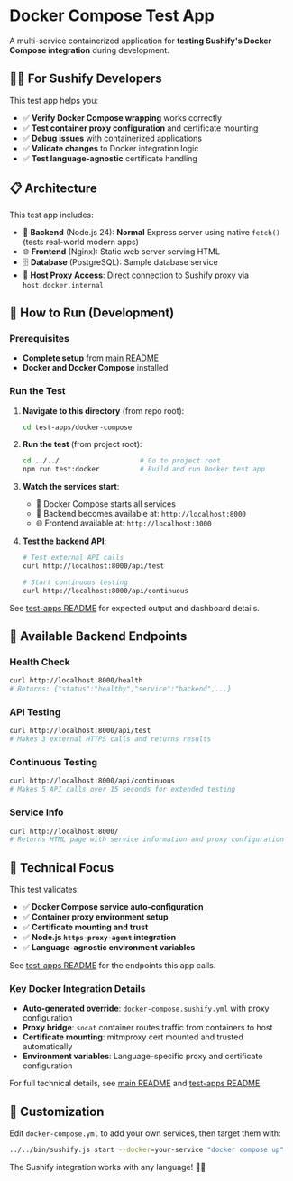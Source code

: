 # Docker Compose Test App

A multi-service containerized application for **testing Sushify's Docker Compose integration** during development.

## 👨‍💻 For Sushify Developers

This test app helps you:

- ✅ **Verify Docker Compose wrapping** works correctly
- ✅ **Test container proxy configuration** and certificate mounting
- ✅ **Debug issues** with containerized applications
- ✅ **Validate changes** to Docker integration logic
- ✅ **Test language-agnostic** certificate handling

## 📋 Architecture

This test app includes:

- 🔧 **Backend** (Node.js 24): **Normal** Express server using native `fetch()` (tests real-world modern apps)
- 🌐 **Frontend** (Nginx): Static web server serving HTML
- 🗄️ **Database** (PostgreSQL): Sample database service
- 🔗 **Host Proxy Access**: Direct connection to Sushify proxy via `host.docker.internal`

## 🚀 How to Run (Development)

### Prerequisites

- **Complete setup** from [main README](../../README.md#development-setup)
- **Docker and Docker Compose** installed

### Run the Test

1. **Navigate to this directory** (from repo root):

   ```bash
   cd test-apps/docker-compose
   ```

2. **Run the test** (from project root):

   ```bash
   cd ../../                    # Go to project root
   npm run test:docker          # Build and run Docker test app
   ```

3. **Watch the services start**:
   - 🐳 Docker Compose starts all services
   - 🔧 Backend becomes available at: `http://localhost:8000`
   - 🌐 Frontend available at: `http://localhost:3000`

4. **Test the backend API**:

   ```bash
   # Test external API calls
   curl http://localhost:8000/api/test

   # Start continuous testing
   curl http://localhost:8000/api/continuous
   ```

See [test-apps README](../README.md#what-youll-see) for expected output and dashboard details.

## 🔧 Available Backend Endpoints

### Health Check

```bash
curl http://localhost:8000/health
# Returns: {"status":"healthy","service":"backend",...}
```

### API Testing

```bash
curl http://localhost:8000/api/test
# Makes 3 external HTTPS calls and returns results
```

### Continuous Testing

```bash
curl http://localhost:8000/api/continuous
# Makes 5 API calls over 15 seconds for extended testing
```

### Service Info

```bash
curl http://localhost:8000/
# Returns HTML page with service information and proxy configuration
```

## 🧪 Technical Focus

This test validates:

- ✅ **Docker Compose service auto-configuration**
- ✅ **Container proxy environment setup**
- ✅ **Certificate mounting and trust**
- ✅ **Node.js `https-proxy-agent` integration**
- ✅ **Language-agnostic environment variables**

See [test-apps README](../README.md#common-test-endpoints) for the endpoints this app calls.

### Key Docker Integration Details

- **Auto-generated override**: `docker-compose.sushify.yml` with proxy configuration
- **Proxy bridge**: `socat` container routes traffic from containers to host
- **Certificate mounting**: mitmproxy cert mounted and trusted automatically
- **Environment variables**: Language-specific proxy and certificate configuration

For full technical details, see [main README](../../README.md) and [test-apps README](../README.md#language-agnostic-testing).

## 🔧 Customization

Edit `docker-compose.yml` to add your own services, then target them with:

```bash
../../bin/sushify.js start --docker=your-service "docker compose up"
```

The Sushify integration works with any language! 🍣✨
